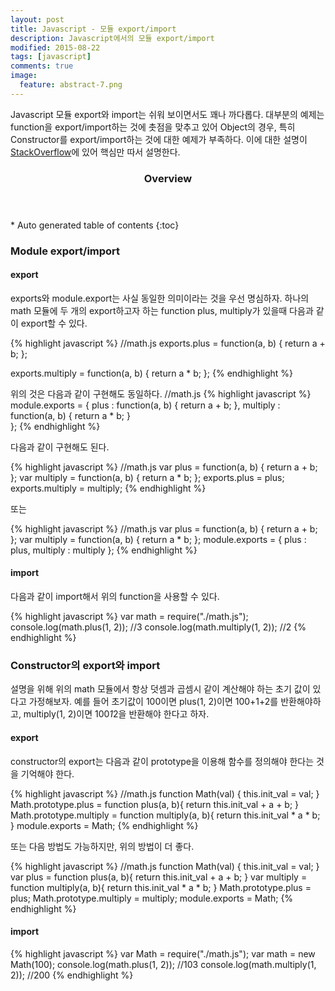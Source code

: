 ```yaml
---
layout: post
title: Javascript - 모듈 export/import 
description: Javascript에서의 모듈 export/import 
modified: 2015-08-22
tags: [javascript]
comments: true
image:
  feature: abstract-7.png
---
```


Javascript 모듈 export와 import는 쉬워 보이면서도 꽤나 까다롭다. 대부분의 예제는 function을 export/import하는 것에 촛점을 맞추고 있어 Object의 경우, 특히 Constructor를 export/import하는 것에 대한 예제가 부족하다.
이에 대한 설명이 [StackOverflow](http://stackoverflow.com/questions/20534702/node-js-use-of-module-exports-as-a-constructor)에 있어 핵심만 따서 설명한다.
 
<section id="table-of-contents" class="toc">
  <header>
    <h3>Overview</h3>
  </header>
<div id="drawer" markdown="1">
*  Auto generated table of contents
{:toc}
</div>
</section><!-- /#table-of-contents -->
 
### Module export/import

#### export

exports와 module.export는 사실 동일한 의미이라는 것을 우선 명심하자. 하나의 math 모듈에 두 개의 export하고자 하는 function plus, multiply가 있을때 다음과 같이 export할 수 있다. 

{% highlight javascript %}
//math.js
exports.plus = function(a, b) {
  return a + b;
};
   
exports.multiply = function(a, b) {
  return a * b;
};
{% endhighlight %}

위의 것은 다음과 같이 구현해도 동일하다. 
//math.js
{% highlight javascript %}
module.exports = {
	plus : function(a, b) {
	  return a + b;
	}, 
	multiply : function(a, b) {
	  return a * b;
	}	
};
{% endhighlight %}


다음과 같이 구현해도 된다. 

{% highlight javascript %}
//math.js
 var plus = function(a, b) {
  return a + b;
};
var multiply = function(a, b) {
  return a * b;
};
exports.plus = plus;
exports.multiply = multiply;
{% endhighlight %}

또는 

{% highlight javascript %}
//math.js
 var plus = function(a, b) {
  return a + b;
};
var multiply = function(a, b) {
  return a * b;
};
module.exports = {
	plus : plus, 
	multiply : multiply
};
{% endhighlight %}


#### import

다음과 같이 import해서 위의 function을 사용할 수 있다. 

{% highlight javascript %}
var math = require("./math.js");
console.log(math.plus(1, 2)); //3
console.log(math.multiply(1, 2)); //2
{% endhighlight %}

### Constructor의 export와 import

설명을 위해 위의 math 모듈에서 항상 덧셈과 곱셈시 같이 계산해야 하는 초기 값이 있다고 가정해보자. 
예를 들어 초기값이 100이면 plus(1, 2)이면 100+1+2를 반환해야하고, multiply(1, 2)이면 100*1*2을 반환해야 한다고 하자. 

#### export

constructor의 export는 다음과 같이 prototype을 이용해 함수를 정의해야 한다는 것을 기억해야 한다. 

{% highlight javascript %}
//math.js
function Math(val) {
  this.init_val = val;
}
Math.prototype.plus = function plus(a, b){
	return this.init_val + a + b;
}
Math.prototype.multiply = function multiply(a, b){
	return this.init_val * a * b;
}
module.exports = Math;
{% endhighlight %}

또는 다음 방법도 가능하지만, 위의 방법이 더 좋다. 

{% highlight javascript %}
//math.js
function Math(val) {
    this.init_val = val;
}
var plus = function plus(a, b){
    return this.init_val + a + b;
}
var multiply = function multiply(a, b){
    return this.init_val * a * b;
}
Math.prototype.plus = plus;
Math.prototype.multiply = multiply;
module.exports = Math;
{% endhighlight %}

#### import

{% highlight javascript %}
var Math = require("./math.js");
var math = new Math(100);
console.log(math.plus(1, 2)); //103
console.log(math.multiply(1, 2)); //200
{% endhighlight %}
